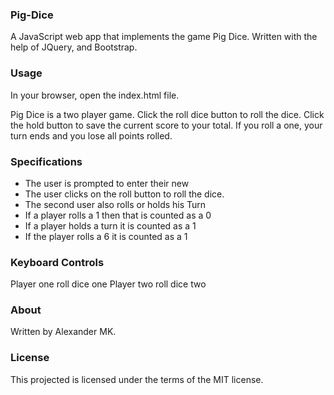 ### Pig-Dice

A JavaScript web app that implements the game Pig Dice. Written with the help of JQuery, and Bootstrap.

### Usage

In your browser, open the index.html file.

Pig Dice is a two player game. Click the roll dice button to roll the dice. Click the hold button to save the current score to your total. If you roll a one, your turn ends and you lose all points rolled.

### Specifications
* The user is prompted to enter their new
* The user clicks on the roll button to roll the dice.
* The second user also rolls or holds his Turn
* If a player rolls a 1 then that is counted as a 0
* If a player holds a turn it is counted as a 1
* If the player rolls a 6 it is counted as a 1

### Keyboard Controls

Player one roll dice one
Player two roll dice two

### About

Written by Alexander MK.

### License

This projected is licensed under the terms of the MIT license.
